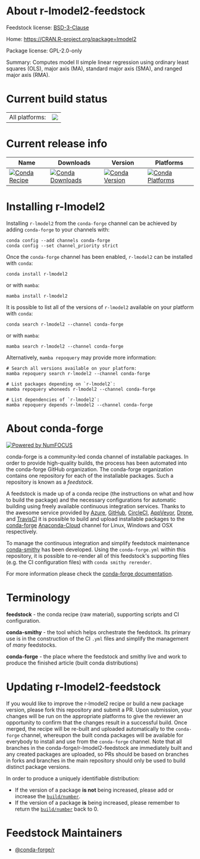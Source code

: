 About r-lmodel2-feedstock
=========================

Feedstock license: [BSD-3-Clause](https://github.com/conda-forge/r-lmodel2-feedstock/blob/main/LICENSE.txt)

Home: https://CRAN.R-project.org/package=lmodel2

Package license: GPL-2.0-only

Summary: Computes model II simple linear regression using ordinary least squares (OLS), major axis (MA), standard major axis (SMA), and ranged major axis (RMA).

Current build status
====================


<table><tr><td>All platforms:</td>
    <td>
      <a href="https://dev.azure.com/conda-forge/feedstock-builds/_build/latest?definitionId=13769&branchName=main">
        <img src="https://dev.azure.com/conda-forge/feedstock-builds/_apis/build/status/r-lmodel2-feedstock?branchName=main">
      </a>
    </td>
  </tr>
</table>

Current release info
====================

| Name | Downloads | Version | Platforms |
| --- | --- | --- | --- |
| [![Conda Recipe](https://img.shields.io/badge/recipe-r--lmodel2-green.svg)](https://anaconda.org/conda-forge/r-lmodel2) | [![Conda Downloads](https://img.shields.io/conda/dn/conda-forge/r-lmodel2.svg)](https://anaconda.org/conda-forge/r-lmodel2) | [![Conda Version](https://img.shields.io/conda/vn/conda-forge/r-lmodel2.svg)](https://anaconda.org/conda-forge/r-lmodel2) | [![Conda Platforms](https://img.shields.io/conda/pn/conda-forge/r-lmodel2.svg)](https://anaconda.org/conda-forge/r-lmodel2) |

Installing r-lmodel2
====================

Installing `r-lmodel2` from the `conda-forge` channel can be achieved by adding `conda-forge` to your channels with:

```
conda config --add channels conda-forge
conda config --set channel_priority strict
```

Once the `conda-forge` channel has been enabled, `r-lmodel2` can be installed with `conda`:

```
conda install r-lmodel2
```

or with `mamba`:

```
mamba install r-lmodel2
```

It is possible to list all of the versions of `r-lmodel2` available on your platform with `conda`:

```
conda search r-lmodel2 --channel conda-forge
```

or with `mamba`:

```
mamba search r-lmodel2 --channel conda-forge
```

Alternatively, `mamba repoquery` may provide more information:

```
# Search all versions available on your platform:
mamba repoquery search r-lmodel2 --channel conda-forge

# List packages depending on `r-lmodel2`:
mamba repoquery whoneeds r-lmodel2 --channel conda-forge

# List dependencies of `r-lmodel2`:
mamba repoquery depends r-lmodel2 --channel conda-forge
```


About conda-forge
=================

[![Powered by
NumFOCUS](https://img.shields.io/badge/powered%20by-NumFOCUS-orange.svg?style=flat&colorA=E1523D&colorB=007D8A)](https://numfocus.org)

conda-forge is a community-led conda channel of installable packages.
In order to provide high-quality builds, the process has been automated into the
conda-forge GitHub organization. The conda-forge organization contains one repository
for each of the installable packages. Such a repository is known as a *feedstock*.

A feedstock is made up of a conda recipe (the instructions on what and how to build
the package) and the necessary configurations for automatic building using freely
available continuous integration services. Thanks to the awesome service provided by
[Azure](https://azure.microsoft.com/en-us/services/devops/), [GitHub](https://github.com/),
[CircleCI](https://circleci.com/), [AppVeyor](https://www.appveyor.com/),
[Drone](https://cloud.drone.io/welcome), and [TravisCI](https://travis-ci.com/)
it is possible to build and upload installable packages to the
[conda-forge](https://anaconda.org/conda-forge) [Anaconda-Cloud](https://anaconda.org/)
channel for Linux, Windows and OSX respectively.

To manage the continuous integration and simplify feedstock maintenance
[conda-smithy](https://github.com/conda-forge/conda-smithy) has been developed.
Using the ``conda-forge.yml`` within this repository, it is possible to re-render all of
this feedstock's supporting files (e.g. the CI configuration files) with ``conda smithy rerender``.

For more information please check the [conda-forge documentation](https://conda-forge.org/docs/).

Terminology
===========

**feedstock** - the conda recipe (raw material), supporting scripts and CI configuration.

**conda-smithy** - the tool which helps orchestrate the feedstock.
                   Its primary use is in the construction of the CI ``.yml`` files
                   and simplify the management of *many* feedstocks.

**conda-forge** - the place where the feedstock and smithy live and work to
                  produce the finished article (built conda distributions)


Updating r-lmodel2-feedstock
============================

If you would like to improve the r-lmodel2 recipe or build a new
package version, please fork this repository and submit a PR. Upon submission,
your changes will be run on the appropriate platforms to give the reviewer an
opportunity to confirm that the changes result in a successful build. Once
merged, the recipe will be re-built and uploaded automatically to the
`conda-forge` channel, whereupon the built conda packages will be available for
everybody to install and use from the `conda-forge` channel.
Note that all branches in the conda-forge/r-lmodel2-feedstock are
immediately built and any created packages are uploaded, so PRs should be based
on branches in forks and branches in the main repository should only be used to
build distinct package versions.

In order to produce a uniquely identifiable distribution:
 * If the version of a package **is not** being increased, please add or increase
   the [``build/number``](https://docs.conda.io/projects/conda-build/en/latest/resources/define-metadata.html#build-number-and-string).
 * If the version of a package **is** being increased, please remember to return
   the [``build/number``](https://docs.conda.io/projects/conda-build/en/latest/resources/define-metadata.html#build-number-and-string)
   back to 0.

Feedstock Maintainers
=====================

* [@conda-forge/r](https://github.com/conda-forge/r/)

